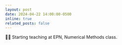 ```yaml
---
layout: post
date: 2024-04-22 14:00:00-0500
inline: true
related_posts: false
---
```


:technologist: Starting teaching at EPN, Numerical Methods class. 
